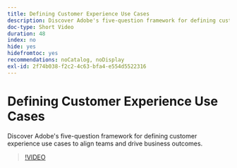 ```yaml
---
title: Defining Customer Experience Use Cases
description: Discover Adobe's five-question framework for defining customer experience use cases to align teams and drive business outcomes.
doc-type: Short Video
duration: 48
index: no
hide: yes
hidefromtoc: yes
recommendations: noCatalog, noDisplay
exl-id: 2f74b038-f2c2-4c63-bfa4-e554d5522316
---
```

# Defining Customer Experience Use Cases

Discover Adobe's five-question framework for defining customer experience use cases to align teams and drive business outcomes.

<!-- 85_S651_3442537_47_defining-customer-experience-use-cases -->
>[!VIDEO](https://video.tv.adobe.com/v/3458292/?learn=on&enablevpops=true)
